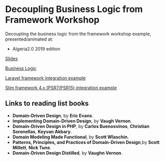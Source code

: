 # Decoupling Business Logic from Framework Workshop

Decoupling the business logic from the framework workshop example, presented/animated at:

- Algeria2.0 2019 edition 

[Slides](https://aladin002dz.github.io/decouple-framwork-workshop/)

[Business Logic](./todo/)

[Laravel framework integration example](./todo-laravel/packages/todo/src/Todo)

[Slim framework 4.x (PSR7/PSR15) integration example](./todo-slim/src/Todo)

## Links to reading list books

  * **Domain-Driven Design**, by **Eric Evans**.
  * **Implementing Domain-Driven Design**, by **Vaugh Vernon**.
  * **Domain-Driven Design in PHP**, by **Carlos Buenosvinos**, **Christian Soronellas**, **Keyvan Akbary**.
  * **Domain Modeling Made Functional**, by **Scott Wlaschin**.
  * **Patterns, Principles, and Practices of Domain-Driven Design**,by **Scott Millett**, **Nick Tune**.
  * **Domain-Driven Design Distilled**, by **Vaughn Vernon**.

